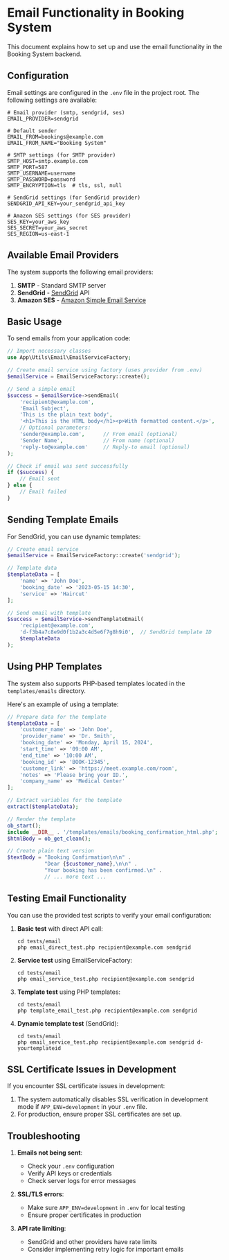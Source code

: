 # Email Functionality in Booking System

This document explains how to set up and use the email functionality in the Booking System backend.

## Configuration

Email settings are configured in the `.env` file in the project root. The following settings are available:

```
# Email provider (smtp, sendgrid, ses)
EMAIL_PROVIDER=sendgrid

# Default sender
EMAIL_FROM=bookings@example.com
EMAIL_FROM_NAME="Booking System"

# SMTP settings (for SMTP provider)
SMTP_HOST=smtp.example.com
SMTP_PORT=587
SMTP_USERNAME=username
SMTP_PASSWORD=password
SMTP_ENCRYPTION=tls  # tls, ssl, null

# SendGrid settings (for SendGrid provider)
SENDGRID_API_KEY=your_sendgrid_api_key

# Amazon SES settings (for SES provider)
SES_KEY=your_aws_key
SES_SECRET=your_aws_secret
SES_REGION=us-east-1
```

## Available Email Providers

The system supports the following email providers:

1. **SMTP** - Standard SMTP server
2. **SendGrid** - [SendGrid](https://sendgrid.com/) API
3. **Amazon SES** - [Amazon Simple Email Service](https://aws.amazon.com/ses/)

## Basic Usage

To send emails from your application code:

```php
// Import necessary classes
use App\Utils\Email\EmailServiceFactory;

// Create email service using factory (uses provider from .env)
$emailService = EmailServiceFactory::create();

// Send a simple email
$success = $emailService->sendEmail(
    'recipient@example.com',
    'Email Subject',
    'This is the plain text body',
    '<h1>This is the HTML body</h1><p>With formatted content.</p>',
    // Optional parameters:
    'sender@example.com',      // From email (optional)
    'Sender Name',             // From name (optional)
    'reply-to@example.com'     // Reply-to email (optional)
);

// Check if email was sent successfully
if ($success) {
    // Email sent
} else {
    // Email failed
}
```

## Sending Template Emails

For SendGrid, you can use dynamic templates:

```php
// Create email service
$emailService = EmailServiceFactory::create('sendgrid');

// Template data
$templateData = [
    'name' => 'John Doe',
    'booking_date' => '2023-05-15 14:30',
    'service' => 'Haircut'
];

// Send email with template
$success = $emailService->sendTemplateEmail(
    'recipient@example.com',
    'd-f3b4a7c8e9d0f1b2a3c4d5e6f7g8h9i0',  // SendGrid template ID
    $templateData
);
```

## Using PHP Templates

The system also supports PHP-based templates located in the `templates/emails` directory.

Here's an example of using a template:

```php
// Prepare data for the template
$templateData = [
    'customer_name' => 'John Doe',
    'provider_name' => 'Dr. Smith',
    'booking_date' => 'Monday, April 15, 2024',
    'start_time' => '09:00 AM',
    'end_time' => '10:00 AM',
    'booking_id' => 'BOOK-12345',
    'customer_link' => 'https://meet.example.com/room',
    'notes' => 'Please bring your ID.',
    'company_name' => 'Medical Center'
];

// Extract variables for the template
extract($templateData);

// Render the template
ob_start();
include __DIR__ . '/templates/emails/booking_confirmation_html.php';
$htmlBody = ob_get_clean();

// Create plain text version
$textBody = "Booking Confirmation\n\n" .
            "Dear {$customer_name},\n\n" .
            "Your booking has been confirmed.\n" .
            // ... more text ...
```

## Testing Email Functionality

You can use the provided test scripts to verify your email configuration:

1. **Basic test** with direct API call:
   ```
   cd tests/email
   php email_direct_test.php recipient@example.com sendgrid
   ```

2. **Service test** using EmailServiceFactory:
   ```
   cd tests/email
   php email_service_test.php recipient@example.com sendgrid
   ```

3. **Template test** using PHP templates:
   ```
   cd tests/email
   php template_email_test.php recipient@example.com sendgrid
   ```

4. **Dynamic template test** (SendGrid):
   ```
   cd tests/email
   php email_service_test.php recipient@example.com sendgrid d-yourtemplateid
   ```

## SSL Certificate Issues in Development

If you encounter SSL certificate issues in development:

1. The system automatically disables SSL verification in development mode if `APP_ENV=development` in your `.env` file.
2. For production, ensure proper SSL certificates are set up.

## Troubleshooting

1. **Emails not being sent**:
   - Check your `.env` configuration
   - Verify API keys or credentials
   - Check server logs for error messages

2. **SSL/TLS errors**:
   - Make sure `APP_ENV=development` in `.env` for local testing
   - Ensure proper certificates in production

3. **API rate limiting**:
   - SendGrid and other providers have rate limits
   - Consider implementing retry logic for important emails 